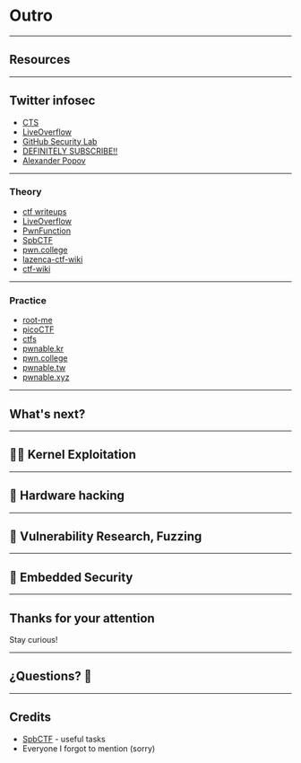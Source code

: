 # Outro

---

## Resources

---

## Twitter infosec

* [CTS](https://twitter.com/gf_256)
* [LiveOverflow](https://twitter.com/LiveOverflow)
* [GitHub Security Lab](https://twitter.com/GHSecurityLab)
* [DEFINITELY SUBSCRIBE!!](https://twitter.com/m4drat)
* [Alexander Popov](https://twitter.com/a13xp0p0v)

---

### Theory

* [ctf writeups](https://ctftime.org)
* [LiveOverflow](https://www.youtube.com/c/LiveOverflow)
* [PwnFunction](https://www.youtube.com/c/PwnFunction)
* [SpbCTF](https://www.youtube.com/c/SpbCTF)
* [pwn.college](https://pwn.college/)
* [lazenca-ctf-wiki](https://www.lazenca.net/display/TEC/05.Basic+exploitation+techniques)
* [ctf-wiki](https://ctf-wiki.org/pwn/linux/user-mode/stackoverflow/x86/stack-intro/)

---

### Practice

* [root-me](https://www.root-me.org/)
* [picoCTF](https://picoctf.org/)
* [ctfs](https://ctftime.org/)
* [pwnable.kr](https://pwnable.kr/)
* [pwn.college](https://pwn.college/)
* [pwnable.tw](https://pwnable.tw/)
* [pwnable.xyz](https://pwnable.xyz/)

---

## What's next?

---

## 👨‍🔬 Kernel Exploitation

---

## 🦍 Hardware hacking

---

## 🧨 Vulnerability Research, Fuzzing

---

## 🧪 Embedded Security

---

## Thanks for your attention

Stay curious!

---

## ¿Questions? 🤔

---

## Credits

* [SpbCTF](https://rev-kids20.forkbomb.ru/tasks) - useful tasks
* Everyone I forgot to mention (sorry)
